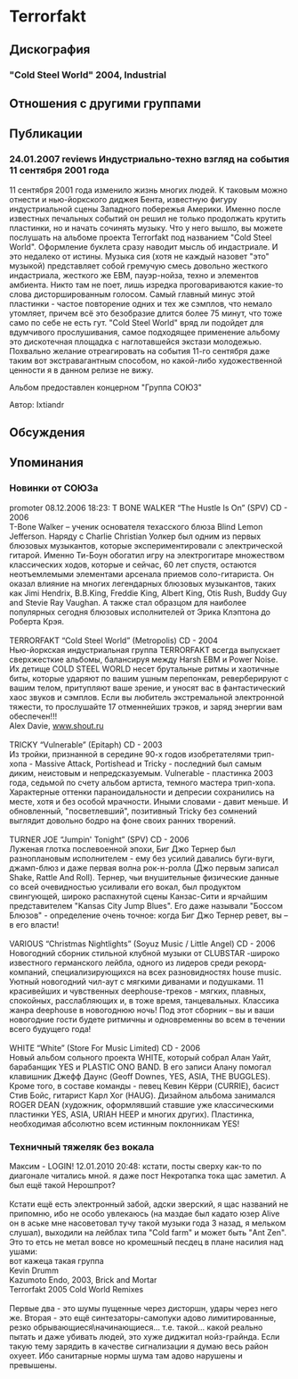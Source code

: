 # Terrorfakt



## Дискография

### "Cold Steel World" 2004, Industrial




## Отношения с другими группами


## Публикации

### 24.01.2007 reviews Индустриально-техно взгляд на события 11 сентября 2001 года

<P>11 сентября 2001 года изменило жизнь многих людей. К таковым можно отнести и нью-йоркского диджея Бента, известную фигуру индустриальной сцены Западного побережья Америки. Именно после известных печальных событий он решил не только продолжать крутить пластинки, но и начать сочинять музыку. Что у него вышло, вы можете послушать на альбоме проекта Terrorfakt под названием "Cold Steel World". Оформление буклета сразу наводит мысль об индастриале. И это недалеко от истины. Музыка сия (хотя не каждый назовет "это" музыкой) представляет собой гремучую смесь довольно жесткого индастриала, жесткого же EBM, пауэр-нойза, техно и элементов амбиента. Никто там не поет, лишь изредка проговариваются какие-то слова дисторшированным голосом. Самый главный минус этой пластинки - частое повторение одних и тех же сэмплов, что немало утомляет, причем всё это безобразие длится более 75 минут, что тоже само по себе не есть гут. "Cold Steel World" вряд ли подойдет для вдумчивого прослушивания, самое подходящее применение альбому это дискотечная площадка с наглотавшейся экстази молодежью. Похвально желание отреагировать на события 11-го сентября даже таким вот экстравагантным способом, но какой-либо художественной ценности я в данном релизе не вижу.</P>
<P>Альбом предоставлен концерном "Группа СОЮЗ"</P>
Автор: Ixtiandr


## Обсуждения


## Упоминания

### Новинки от СОЮЗа

promoter 08.12.2006 18:23:
T BONE WALKER “The Hustle Is On” (SPV) CD - 2006 <BR>T-Bone Walker – ученик основателя техасского блюза Blind Lemon Jefferson. Наряду с Charlie Christian Уолкер был одним из первых блюзовых музыкантов, которые экспериментировали с электрической гитарой. Именно Ти-Боун обогатил игру на электрогитаре множеством классических ходов, которые и сейчас, 60 лет спустя, остаются неотъемлемыми элементами арсенала приемов соло-гитариста. Он оказал влияние на многих легендарных блюзовых музыкантов, таких как Jimi Hendrix, B.B.King, Freddie King, Albert King, Otis Rush, Buddy Guy and Stevie Ray Vaughan. А также стал образцом для наиболее популярных сегодня блюзовых исполнителей от Эрика Клэптона до Роберта Крэя.    <BR><BR>TERRORFAKT “Cold Steel World” (Metropolis) CD - 2004 <BR>Нью-йоркская индустриальная группа TERRORFAKT всегда выпускает сверхжесткие альбомы, балансируя между Harsh EBM и Power Noise. Их детище COLD STEEL WORLD несет брутальные ритмы и хаотичные биты, которые ударяют по вашим ушным перепонкам, реверберируют с вашим телом, притупляют ваше зрение, и уносят вас в фантастический хаос звуков и сэмплов. Если вы любитель экстремальной электронной тяжести, то прослушайте 17 отменнейших трэков, и заряд энергии вам обеспечен!!! <BR>Alex Davie, www.shout.ru<BR><BR>TRICKY “Vulnerable” (Epitaph) CD - 2003 <BR>Из тройки, признанной в середине 90-х годов изобретателями трип-хопа - Massive Attack, Portishead и Tricky - последний был самым диким, неистовым и непредсказуемым. Vulnerable - пластинка 2003 года, седьмой по счету альбом артиста, темного мастера трип-хопа. Характерные оттенки параноидальности и депресии сохранились на месте, хотя и без особой мрачности. Иными словами - давит меньше. И обновленный, "посветлевший", позитивный Tricky без сомнений выглядит довольно бодро на фоне своих ранних творений.  <BR><BR>TURNER JOE “Jumpin' Tonight” (SPV) CD - 2006 <BR>Луженая глотка послевоенной эпохи, Биг Джо Тернер был разноплановым исполнителем - ему без усилий давались буги-вуги, джамп-блюз и даже первая волна рок-н-ролла (Джо первым записал Shake, Rattle And Roll). Тернер, чьи внушительные физические данные со всей очевидностью усиливали его вокал, был продуктом свингующей, широко распахнутой сцены Канзас-Сити и ярчайшим представителем "Kansas City Jump Blues". Его даже называли "Боссом Блюзов" - определение очень точное: когда Биг Джо Тернер ревет, вы – в его власти!    <BR><BR>VARIOUS “Christmas Nightlights” (Soyuz Music / Little Angel)  CD - 2006 <BR>Новогодний сборник стильной клубной музыки от CLUBSTAR -широко известного германского лейбла, одного из лидеров среди рекорд-компаний, специализирующихся на всех разновидностях house music. Уютный новогодний чил-аут с мягкими диванами и подушками. 11 красивейших и чувственных deephouse-треков - мягких, плавных, спокойных, расслабляющих и, в тоже время, танцевальных. Классика жанра deephouse в новогоднюю ночь! Под этот сборник – вы и ваши новогодние гости будете ритмичны и одновременны во всем в течении всего будущего года!   <BR><BR>WHITE “White” (Store For Music Limited) CD - 2006 <BR>Новый альбом сольного проекта WHITE, который собрал Алан Уайт, барабанщик YES и PLASTIC ONO BAND. В его записи Алану помогал клавишник Джефф Даунс (Geoff Downes, YES, ASIA, THE BUGGLES). Кроме того, в составе команды - певец Кевин Кёрри (CURRIE), басист Стив Бойс, гитарист Карл Хог (HAUG). Дизайном альбома занимался ROGER DEAN (художник, оформлявший ставшие уже классическими пластинки YES, ASIA, URIAH HEEP и многих других). Пластинка, необходимая абсолютно всем истинным поклонникам YES!   

### Техничный тяжеляк без вокала

Максим - LOGIN! 12.01.2010 20:48:
кстати, посты сверху как-то по диагонале читались мной. я даже пост Некротапка тока щас заметил. А был ещё такой Нерошпрот?<BR><BR>Кстати ещё есть электронный забой, адски зверский, я щас названий не припомню, ибо не особо увлекаюсь (на маздае был кадато юзер Alive он в аське мне насоветовал тучу такой музыки года 3 назад, я мельком слушал), выходили на лейблах типа "Cold farm" и может быть "Ant Zen". Это то етсь не метал вовсе но кромешный песдец в плане насилия над ушами:<BR>вот кажеца такая группа<BR>Kevin Drumm<BR>Kazumoto Endo, 2003, Brick and Mortar<BR>Terrorfakt 2005 Cold World Remixes<BR><BR>Первые два - это шумы пущенные через дисторшн, удары через него же. Вторая - это ещё синтезаторы-самопуки адово лимитированные, резко обрывающиеся\начинающиеся... т.е. такой... какой реально пытать и даже убивать людей, это хуже диджитал нойз-грайнда. Если такую тему зарядить в качестве сигнализации я думаю весь район охуеет. Ибо санитарные нормы шума там адово нарушены и превышены.

